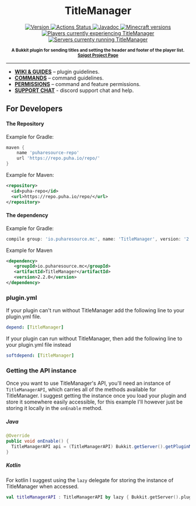 <h1 align="center">
    TitleManager
</h1>

<p align="center">
    <a href="https://www.spigotmc.org/resources/titlemanager.1049">
        <img src="https://img.shields.io/badge/Version-2.3.2-blue?style=for-the-badge" alt="Version">
    </a>
    <a href="https://github.com/Puharesource/TitleManager/actions">
        <img src="https://img.shields.io/github/workflow/status/Puharesource/TitleManager/Java%20CI?logo=github&style=for-the-badge&logoColor=fff" alt="Actions Status">
    </a>
    <a href="https://tarkan.dev/javadoc/titlemanager/">
        <img src="https://img.shields.io/badge/JavaDoc-2.2-blue.svg?style=for-the-badge&logo=Read-the-Docs&logoColor=fff" alt="Javadoc">
    </a>
    <a href="https://www.spigotmc.org/resources/titlemanager.1049/updates">
        <img src="https://img.shields.io/badge/Minecraft-1.7%20--%201.16.5-blue?style=for-the-badge&logo=Hack-the-Box&logoColor=fff" alt="Minecraft versions">
    </a>
    <a href="https://bstats.org/plugin/bukkit/TitleManager/7318">
        <img src="https://img.shields.io/bstats/players/7318?style=for-the-badge" alt="Players currently experiencing TitleManager">
    </a>
    <a href="https://bstats.org/plugin/bukkit/TitleManager/7318">
        <img src="https://img.shields.io/bstats/servers/7318?style=for-the-badge" alt="Servers currenty running TitleManager">
    </a>
</p>

<p align="center"><sup><strong>A Bukkit plugin for sending titles and setting the header and footer of the player list. <a href="https://www.spigotmc.org/resources/titlemanager.1049/">Spigot Project Page</a></strong></sup></p>

---

* **[WIKI & GUIDES](https://tmdocs.tarkan.dev)** – plugin guidelines.
* **[COMMANDS](https://tmdocs.tarkan.dev/admins/commands)** – command guidelines.
* **[PERMISSIONS](https://tmdocs.tarkan.dev/admins/permissions)** – command and feature permissions.
* **[SUPPORT CHAT](https://discord.gg/U3Yyu6G)** - discord support chat and help.

For Developers
--------------

#### The Repository
Example for Gradle:
```groovy
maven {
    name 'puharesource-repo'
    url 'https://repo.puha.io/repo/'
}
```

Example for Maven:
```xml
<repository>
  <id>puha-repo</id>
  <url>https://repo.puha.io/repo/</url>
</repository>
```

#### The dependency
Example for Gradle:
```groovy
compile group: 'io.puharesource.mc', name: 'TitleManager', version: '2.2.0'
```  

Example for Maven
```xml
<dependency>
   <groupId>io.puharesource.mc</groupId>
   <artifactId>TitleManager</artifactId>
   <version>2.2.0</version>
</dependency>
```

### plugin.yml
If your plugin can't run without TitleManager add the following line to your plugin.yml file.  
```yaml
depend: [TitleManager]
```

If your plugin can run without TitleManager, then add the following line to your plugin.yml file instead
```yaml
softdepend: [TitleManager]
```

### Getting the API instance
Once you want to use TitleManager's API, you'll need an instance of `TitleManagerAPI`, which carries all of the methods available for TitleManager. I suggest getting the instance once you load your plugin and store it somewhere easily accessible, for this example I'll however just be storing it locally in the `onEnable` method.

##### Java
```java
@Override
public void onEnable() {
  TitleManagerAPI api = (TitleManagerAPI) Bukkit.getServer().getPluginManager().getPlugin("TitleManager");
}
```

##### Kotlin
For kotlin I suggest using the `lazy` delegate for storing the instance of TitleManager when accessed.  
```kotlin
val titleManagerAPI : TitleManagerAPI by lazy { Bukkit.getServer().pluginManager.getPlugin("TitleManager") }
```
